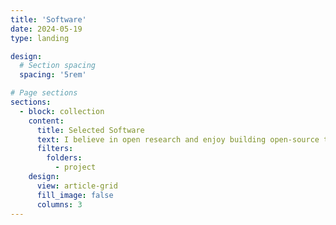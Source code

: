 ```yaml
---
title: 'Software'
date: 2024-05-19
type: landing

design:
  # Section spacing
  spacing: '5rem'

# Page sections
sections:
  - block: collection
    content:
      title: Selected Software
      text: I believe in open research and enjoy building open-source tools for astronomical research. Most of my projects are publicly available on my [Github Page](https://github.com/maho3). Here are some software packages that I've developed or contributed to.
      filters:
        folders:
          - project
    design:
      view: article-grid
      fill_image: false
      columns: 3
---
```

